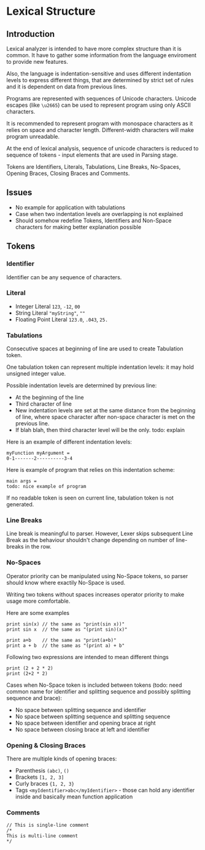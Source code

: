 # Lexical Structure

## Introduction

Lexical analyzer is intended to have more complex structure than it is common. It have to gather some information from the language enviroment to provide new features.
 
Also, the language is indentation-sensitive and uses different indentation levels to express different things, that are determined by strict set of rules and it is dependent on data from previous lines.

Programs are represented with sequences of Unicode characters. Unicode escapes (like ```\u2665```) can be used to represent program using only ASCII characters.

It is recommended to represent program with monospace characters as it relies on space and character length. Different-width characters will make program unreadable.

At the end of lexical analysis, sequence of unicode characters is reduced to sequence of tokens - input elements that are used in Parsing stage.

Tokens are Identifiers, Literals, Tabulations, Line Breaks, No-Spaces, Opening Braces, Closing Braces and Comments.

## Issues

+ No example for application with tabulations
+ Case when two indentation levels are overlapping is not explained
+ Should somehow redefine Tokens, Identifiers and Non-Space characters for making better explanation possible

## Tokens

### Identifier

Identifier can be any sequence of characters.

### Literal

+ Integer Literal `123`, `-12`, `00`
+ String Literal `"myString"`, `""`
+ Floating Point Literal `123.0`, `.043`, `25.`

### Tabulations

Consecutive spaces at beginning of line are used to create Tabulation token.

One tabulation token can represent multiple indentation levels: it may hold unsigned integer value.

Possible indentation levels are determined by previous line: 

+ At the beginning of the line
+ Third character of line
+ New indentation levels are set at the same distance from the beginning of line, where space character after non-space character is met on the previous line. 
+ If blah blah, then third character level will be the only. todo: explain

Here is an example of different indentation levels:

```
myFunction myArgument = 
0-1-------2----------3-4
```
Here is example of program that relies on this indentation scheme:

```
main args =
todo: nice example of program

```

If no readable token is seen on current line, tabulation token is not generated.

### Line Breaks

Line break is meaningful to parser. However, Lexer skips subsequent Line Break as the behaviour shouldn't change depending on number of line-breaks in the row.

### No-Spaces

Operator priority can be manipulated using No-Space tokens, so parser should know where exactily No-Space is used.

Writing two tokens without spaces increases operator priority to make usage more comfortable.

Here are some examples

```
print sin(x) // the same as "print(sin x))"
print sin x  // the same as "(print sin)(x)"

print a+b    // the same as "print(a+b)"
print a + b  // the same as "(print a) + b"
```

Following two expressions are intended to mean different things

```
print (2 + 2 * 2)
print (2+2 * 2)
```

Cases when No-Space token is included between tokens (todo: need common name for identifier and splitting sequence and possibly splitting sequence and brace):

+ No space between splitting sequence and identifier
+ No space between splitting sequence and splitting sequence
+ No space between identifier and opening brace at right
+ No space between closing brace at left and identifier

### Opening & Closing Braces

There are multiple kinds of opening braces:

+ Parenthesis `(abc)`, `()`
+ Brackets `[1, 2, 3]`
+ Curly braces `{1, 2, 3}`
+ Tags `<myIdentifier>abc</myIdentifier>` - those can hold any identifier inside and basically mean function application

### Comments

```
// This is single-line comment
/*
This is multi-line comment
*/
```
